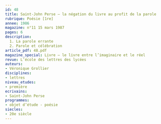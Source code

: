 ```yaml
---
id: 48
title: Saint-John Perse – la négation du livre au profit de la parole
rubrique: Poésie [1re]
annee: 1986
magazine: n°11 15 mars 1987
pages: 6
description: 
  1. La parole errante
  2. Parole et célébration
article_pdf: 48.pdf
magazine_special: Livre – le livre entre l’imaginaire et le réel
revue: L’école des lettres des lycées
auteurs:
- Véronique Grollier
disciplines:
- lettres
niveau_etudes:
- première
ecrivains:
- Saint-John Perse
programmes:
- objet d’étude - poésie
siecles:
- 20e siècle
---
```

